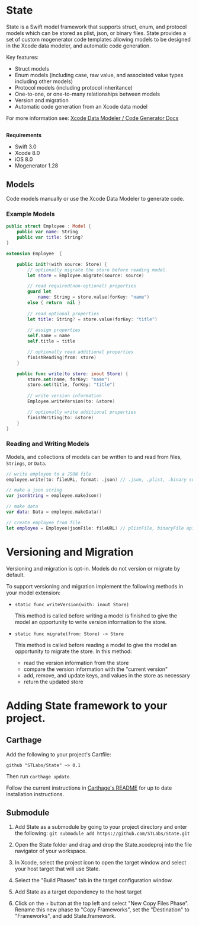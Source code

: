 # State 

State is a Swift model framework that supports struct, enum, and protocol models which can be stored as plist, json, or binary files. State provides a set of custom mogenerator code templates allowing models to be designed in the Xcode data modeler, and automatic code generation.

Key features: 
- Struct models
- Enum models (including case, raw value, and associated value types including other models)
- Protocol models (including protocol inheritance)
- One-to-one, or one-to-many relationships between models
- Version and migration
- Automatic code generation from an Xcode data model

For more information see:  [Xcode Data Modeler / Code Generator Docs](https://github.com/amberstar/State/blob/master/Codegen.md) 

## 

**Requirements**
- Swift 3.0
- Xcode 8.0
- iOS 8.0
- Mogenerator 1.28

## Models
Code models manually or use the Xcode Data Modeler to generate code.
### Example Models
```swift
public struct Employee : Model {
    public var name: String
    public var title: String?
}

extension Employee  {

    public init?(with source: Store) {
        // optionally migrate the store before reading model.
        let store = Employee.migrate(source: source)

        // read required(non-optional) properties
        guard let 
            name: String = store.value(forKey: "name") 
        else { return  nil }
        
        // read optional properties
        let title: String? = store.value(forKey: "title")
        
        // assign properties
        self.name = name
        self.title = title

        // optionally read additional properties
        finishReading(from: store)
    }

    public func write(to store: inout Store) {
        store.set(name, forKey: "name")
        store.set(title, forKey: "title")
        
        // write version information
        Employee.writeVersion(to: &store)

        // optionally write additional properties
        finishWriting(to: &store)
    }
}
```

### Reading and Writing Models

Models, and collections of models can be
  written to and read from files, `Strings`, or `Data`.

```swift
// write employee to a JSON file
employee.write(to: fileURL, format: .json) // .json, .plist, .binary support

// make a json string
var jsonString = employee.makeJson()

// make data
var data: Data = employee.makeData()

// create employee from file
let employee = Employee(jsonFile: fileURL) // plistFile, binaryFile api also
```

# Versioning and Migration
Versioning and migration is opt-in. Models do not version or migrate by default.

To support versioning and migration implement the following methods in your model extension:

  * `static func writeVersion(with: inout Store)`

     This method is called before writing a model is finished to give the model an
     opportunity to write version information to the store.

  * `static func migrate(from: Store) -> Store`

     This method is called before reading a model to give the model
     an opportunity to migrate the store. In this method:

    -  read the version information from the store
    -  compare the version information with the "current version"
    -  add, remove, and update keys, and values in the store as necessary
    -  return the updated store

# Adding State framework to your project.

## Carthage

[Carthage]: https://github.com/Carthage/Carthage

Add the following to your project's Cartfile:

```
github "STLabs/State" ~> 0.1
```

Then run `carthage update`.

Follow the current instructions in [Carthage's README][carthage-installation]
for up to date installation instructions.

## Submodule
1. Add State as a submodule by going to your project directory and enter the following:
`git submodule add https://github.com/STLabs/State.git`
2. Open the State folder and drag and drop the State.xcodeproj into the file navigator of your workspace.

3. In Xcode, select the project icon to open the target window and select your host target that will use State.

4. Select the "Build Phases" tab in the target configuration window.

5. Add State as a target dependency to the host target

6. Click on the + button at the top left and select "New Copy Files Phase". Rename this new phase to "Copy Frameworks", set the "Destination" to "Frameworks", and add State.framework.

[carthage-installation]: https://github.com/Carthage/Carthage#adding-frameworks-to-an-application



